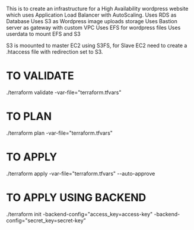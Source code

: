 This is to create an infrastructure for a High Availability wordpress website which uses Application Load Balancer with AutoScaling.
Uses RDS as Database
Uses S3 as Wordpress image uploads storage
Uses Bastion server as gateway with custom VPC
Uses EFS for wordpress files
Uses userdata to mount EFS and S3

S3 is moounted to master EC2 using S3FS, for Slave EC2 need to create a .htaccess file with redirection set to S3.


# TO VALIDATE
./terraform validate -var-file="terraform.tfvars"

# TO PLAN
./terraform plan -var-file="terraform.tfvars"

# TO APPLY
./terraform apply -var-file="terraform.tfvars" --auto-approve

# TO APPLY USING BACKEND
./terraform init -backend-config="access_key=access-key" -backend-config="secret_key=secret-key"
